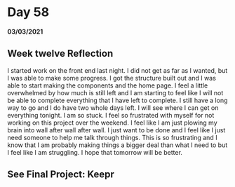 # Day 58
__03/03/2021__

## Week twelve Reflection

I started work on the front end last night. I did not get as far as I wanted, but I was able to make some progress. I got the structure built out and I was able to start making the components and the home page. I feel a little overwhelmed by how much is still left and I am starting to feel like I will not be able to complete everything that I have left to complete. I still have a long way to go and I do have two whole days left. I will see where I can get on everything tonight. 
I am so stuck. I feel so frustrated with myself for not working on this project over the weekend. I feel like I am just plowing my brain into wall after wall after wall. I just want to be done and I feel like I just need someone to help me talk through things. This is so frustrating and I know that I am probably making things a bigger deal than what I need to but I feel like I am struggling. I hope that tomorrow will be better. 


## See Final Project: Keepr